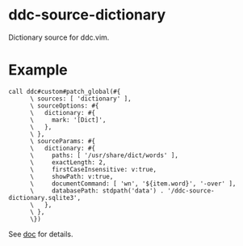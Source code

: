 # ddc-source-dictionary

Dictionary source for ddc.vim.

# Example

```vim
call ddc#custom#patch_global(#{
      \ sources: [ 'dictionary' ],
      \ sourceOptions: #{
      \   dictionary: #{
      \     mark: '[Dict]',
      \   },
      \ },
      \ sourceParams: #{
      \   dictionary: #{
      \     paths: [ '/usr/share/dict/words' ],
      \     exactLength: 2,
      \     firstCaseInsensitive: v:true,
      \     showPath: v:true,
      \     documentCommand: [ 'wn', '${item.word}', '-over' ],
      \     databasePath: stdpath('data') . '/ddc-source-dictionary.sqlite3',
      \   },
      \ },
      \})
```

See [doc](./doc/ddc-source-dictionary.txt) for details.
